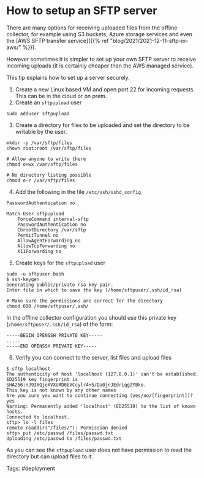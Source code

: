 # How to setup an SFTP server

There are many options for receiving uploaded files from the offline
collector, for example using S3 buckets, Azure storage services and
even the [AWS SFTP transfer service]({{% ref "blog/2021/2021-12-11-sftp-in-aws/" %}}).

However sometimes it is simpler to set up your own SFTP server to
receive incoming uploads (it is certainly cheaper than the AWS managed
service).

This tip explains how to set up a server securely.

1. Create a new Linux based VM and open port 22 for incoming
   requests. This can be in the cloud or on prem.
2. Create an `sftpupload` user

```
sudo adduser sftpupload
```

3. Create a directory for files to be uploaded and set the directory
   to be writable by the user.

```
mkdir -p /var/sftp/files
chown root:root /var/sftp/files

# Allow anyone to write there
chmod o+wx /var/sftp/files

# No directory listing possible
chmod o-r /var/sftp/files
```

4. Add the following in the file `/etc/ssh/sshd_config`

```
PasswordAuthentication no

Match User sftpupload
    ForceCommand internal-sftp
    PasswordAuthentication no
    ChrootDirectory /var/sftp
    PermitTunnel no
    AllowAgentForwarding no
    AllowTcpForwarding no
    X11Forwarding no
```

5. Create keys for the `sftpupload` user

```
sudo -u sftpuser bash
$ ssh-keygen
Generating public/private rsa key pair.
Enter file in which to save the key (/home/sftpuser/.ssh/id_rsa)

# Make sure the permissions are correct for the directory
chmod 600 /home/sftpuser/.ssh/
```

In the offline collector configuration you should use this private key
(`/home/sftpuser/.ssh/id_rsa`) of the form:

```
-----BEGIN OPENSSH PRIVATE KEY-----
.....
-----END OPENSSH PRIVATE KEY-----
```


6. Verify you can connect to the server, list files and upload files

```
$ sftp localhost
The authenticity of host 'localhost (127.0.0.1)' can't be established.
ED25519 key fingerprint is SHA256:nJ9IXQjeXVXURD0bVCcylr4+5/Da0jnJEdrLqgZYBko.
This key is not known by any other names
Are you sure you want to continue connecting (yes/no/[fingerprint])? yes
Warning: Permanently added 'localhost' (ED25519) to the list of known hosts.
Connected to localhost.
sftp> ls -l files
remote readdir("/files/"): Permission denied
sftp> put /etc/passwd /files/passwd.txt
Uploading /etc/passwd to /files/passwd.txt
```

As you can see the `sftpupload` user does not have permission to read
the directory but can upload files to it.


Tags: #deployment
